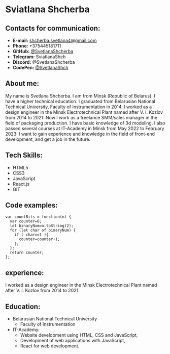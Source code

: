 # Sviatlana Shcherba

## Contacts for communication:

- **E-mail:** shcherba.svetlana4@gmail.com
- **Phone:** +375445181711
- **GitHub:** [@SvetlanaShcherba](https://github.com/SvetlanaShcherba)
- **Telegram:** SviatlanaShch
- **Discord:** @SvetlanaShcherba
- **CodePen:** [@SvetlanaShch](https://codepen.io/SvetlanaShch)

## About me:

My name is Svetlana Shcherba. I am from Minsk (Republic of Belarus).
I have a higher technical education. I graduated from Belarusian National Technical University, Faculty of Instrumentation in 2014.
I worked as a design engineer in the Minsk Electrotechnical Plant named after V. I. Kozlov from 2014 to 2021.
Now I work as a freelance SMM/sales manager in the field of packaging production.
I have basic knowledge of 3d modeling. I also passed several courses at IT-Academy in Minsk from May 2022 to February 2023:
I want to gain experience and knowledge in the field of front-end development, and get a job in the future.

## Tech Skills:

- HTML5
- CSS3
- JavaScript
- React.js
- GIT

## Code examples:

```
var countBits = function(n) {
  var counter=0;
  let binaryNum=n.toString(2);
  for (let char of binaryNum) {
    if ( char==1 ){
      counter=counter+1;
    };
  };
  return counter;
};
```

## experience:

I worked as a design engineer in the Minsk Electrotechnical Plant named after V. I. Kozlov from 2014 to 2021.

## Education:

- Belarusian National Technical University
  - Faculty of Instrumentation
- IT-Academy:
  - Website development using HTML, CSS and JavaScript,
  - Development of web applications with JavaScript,
  - React for web development.